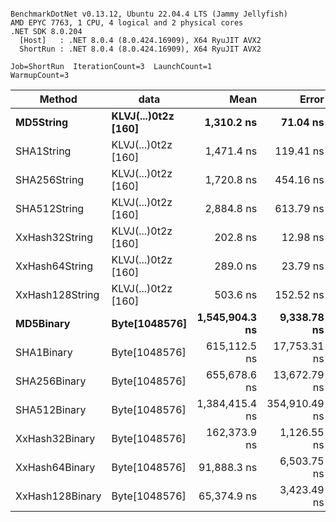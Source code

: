 ```

BenchmarkDotNet v0.13.12, Ubuntu 22.04.4 LTS (Jammy Jellyfish)
AMD EPYC 7763, 1 CPU, 4 logical and 2 physical cores
.NET SDK 8.0.204
  [Host]   : .NET 8.0.4 (8.0.424.16909), X64 RyuJIT AVX2
  ShortRun : .NET 8.0.4 (8.0.424.16909), X64 RyuJIT AVX2

Job=ShortRun  IterationCount=3  LaunchCount=1  
WarmupCount=3  

```
| Method          | data                | Mean           | Error         | StdDev       | Min            | Max            | Gen0   | Allocated |
|---------------- |-------------------- |---------------:|--------------:|-------------:|---------------:|---------------:|-------:|----------:|
| **MD5String**       | **KLVJ(...)0t2z [160]** |     **1,310.2 ns** |      **71.04 ns** |      **3.89 ns** |     **1,306.5 ns** |     **1,314.2 ns** | **0.0134** |    **1128 B** |
| SHA1String      | KLVJ(...)0t2z [160] |     1,471.4 ns |     119.41 ns |      6.55 ns |     1,464.5 ns |     1,477.5 ns | 0.0153 |    1416 B |
| SHA256String    | KLVJ(...)0t2z [160] |     1,720.8 ns |     454.16 ns |     24.89 ns |     1,704.6 ns |     1,749.5 ns | 0.0210 |    1856 B |
| SHA512String    | KLVJ(...)0t2z [160] |     2,884.8 ns |     613.79 ns |     33.64 ns |     2,849.6 ns |     2,916.6 ns | 0.0381 |    3240 B |
| XxHash32String  | KLVJ(...)0t2z [160] |       202.8 ns |      12.98 ns |      0.71 ns |       202.2 ns |       203.6 ns | 0.0069 |     584 B |
| XxHash64String  | KLVJ(...)0t2z [160] |       289.0 ns |      23.79 ns |      1.30 ns |       287.6 ns |       290.2 ns | 0.0086 |     728 B |
| XxHash128String | KLVJ(...)0t2z [160] |       503.6 ns |     152.52 ns |      8.36 ns |       497.9 ns |       513.2 ns | 0.0134 |    1128 B |
| **MD5Binary**       | **Byte[1048576]**       | **1,545,904.3 ns** |   **9,338.78 ns** |    **511.89 ns** | **1,545,474.5 ns** | **1,546,470.6 ns** |      **-** |      **41 B** |
| SHA1Binary      | Byte[1048576]       |   615,112.5 ns |  17,753.31 ns |    973.12 ns |   614,452.4 ns |   616,230.0 ns |      - |      49 B |
| SHA256Binary    | Byte[1048576]       |   655,678.6 ns |  13,672.79 ns |    749.45 ns |   655,238.3 ns |   656,544.0 ns |      - |      57 B |
| SHA512Binary    | Byte[1048576]       | 1,384,415.4 ns | 354,910.49 ns | 19,453.84 ns | 1,372,554.3 ns | 1,406,866.8 ns |      - |      89 B |
| XxHash32Binary  | Byte[1048576]       |   162,373.9 ns |   1,126.55 ns |     61.75 ns |   162,334.3 ns |   162,445.0 ns |      - |      32 B |
| XxHash64Binary  | Byte[1048576]       |    91,888.3 ns |   6,503.75 ns |    356.49 ns |    91,477.4 ns |    92,114.9 ns |      - |      32 B |
| XxHash128Binary | Byte[1048576]       |    65,374.9 ns |   3,423.49 ns |    187.65 ns |    65,222.4 ns |    65,584.5 ns |      - |      40 B |
